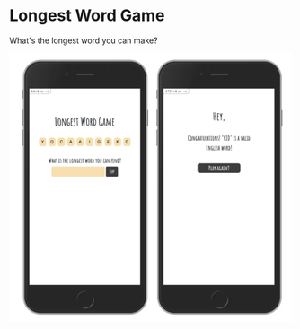 # Longest Word Game

What's the longest word you can make?

<img align="center" src="./longestword.png" width="700px" />
